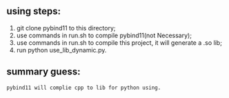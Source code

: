 ## using steps:

1. git clone pybind11 to this directory;
2. use commands in run.sh to compile pybind11(not Necessary);
3. use commands in run.sh to compile this project, it will generate a .so lib;
4. run python use_lib_dynamic.py.


## summary guess:
    pybind11 will complie cpp to lib for python using.